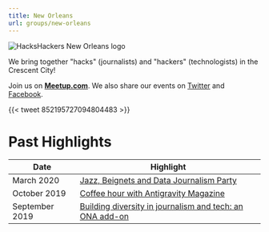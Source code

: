 ```yaml
---
title: New Orleans
url: groups/new-orleans
---
```


![HacksHackers New Orleans logo](/../content-images/group-images/new-orleans-logo.jpeg)

We bring together "hacks" (journalists) and "hackers" (technologists) in the Crescent City!

Join us on **[Meetup.com](https://www.meetup.com/Hacks-Hackers-New-Orleans/)**. We also share our events on [Twitter](https://twitter.com/HacksHackersNOL) and [Facebook](https://www.facebook.com/hackshackersnola/).

{{< tweet 852195727094804483 >}}

   

# Past Highlights

| **Date**  | **Highlight** |  
|-----------|---------------|  
| March 2020 | [Jazz, Beignets and Data Journalism Party](https://www.meetup.com/Hacks-Hackers-New-Orleans/events/269012606/) |
| October 2019 | [Coffee hour with Antigravity Magazine](https://www.meetup.com/Hacks-Hackers-New-Orleans/events/265687299/) |   
| September 2019 | [Building diversity in journalism and tech: an ONA add-on](https://www.meetup.com/Hacks-Hackers-New-Orleans/events/264346287/) |

